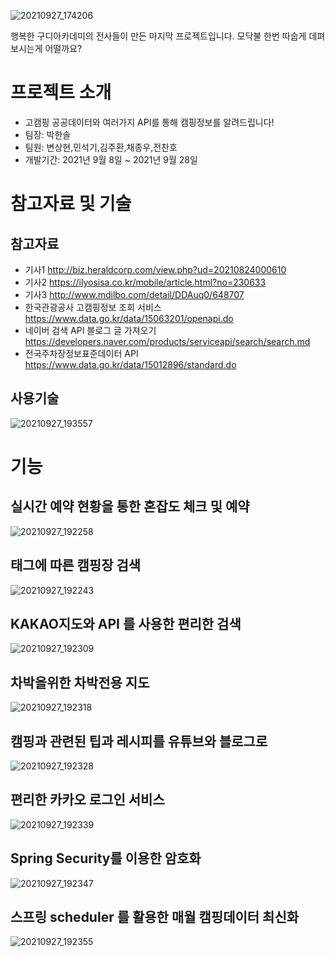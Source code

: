 ![20210927_174206](https://user-images.githubusercontent.com/76519060/134874639-324569c7-3dd6-489e-b864-cc5eea6fc2c8.png)

행복한 구디아카데미의 전사들이 만든 마지막 프로젝트입니다. 
모닥불 한번 따숩게 데펴보시는게 어떨까요?

# 프로젝트 소개
- 고캠핑 공공데이터와 여러가지 API를 통해 캠핑정보를 알려드립니다!
- 팀장: 박한솔
- 팀원: 변상현,민석기,김주환,채종우,전찬호
- 개발기간: 2021년 9월 8일 ~ 2021년 9월 28일

# 참고자료 및 기술
## 참고자료
- 기사1 http://biz.heraldcorp.com/view.php?ud=20210824000610
- 기사2 https://ilyosisa.co.kr/mobile/article.html?no=230633
- 기사3 http://www.mdilbo.com/detail/DDAuq0/648707
- 한국관광공사 고캠핑정보 조회 서비스 https://www.data.go.kr/data/15063201/openapi.do
- 네이버 검색 API 블로그 글 가져오기 https://developers.naver.com/products/serviceapi/search/search.md
- 전국주차장정보표준데이터 API https://www.data.go.kr/data/15012896/standard.do
## 사용기술
![20210927_193557](https://user-images.githubusercontent.com/76519060/134892964-49c67eef-123a-4b64-b152-f232228e03b5.png)
# 기능

## 실시간 예약 현황을 통한 혼잡도 체크 및 예약
![20210927_192258](https://user-images.githubusercontent.com/76519060/134891331-0cb7faab-8c42-4228-8870-4542efda589e.png)
## 태그에 따른 캠핑장 검색
![20210927_192243](https://user-images.githubusercontent.com/76519060/134891383-208a24ca-a6ab-4623-ba9f-5be963778c61.png)
## KAKAO지도와 API 를 사용한 편리한 검색
![20210927_192309](https://user-images.githubusercontent.com/76519060/134891425-5a6c01d5-fc8d-44ff-9e76-8570b5754146.png)
## 차박을위한 차박전용 지도
![20210927_192318](https://user-images.githubusercontent.com/76519060/134891476-78265da9-2b67-4aec-a5da-905d50bcb7f1.png)
## 캠핑과 관련된 팁과 레시피를 유튜브와 블로그로
![20210927_192328](https://user-images.githubusercontent.com/76519060/134891501-1635f5e0-2f8d-4755-9087-03d42ea5dd39.png)
## 편리한 카카오 로그인 서비스
![20210927_192339](https://user-images.githubusercontent.com/76519060/134891536-63f4f926-62ce-496c-bee4-f8f9adfb270f.png)
## Spring Security를 이용한 암호화
![20210927_192347](https://user-images.githubusercontent.com/76519060/134891565-1264d0d8-1e16-4b15-93c6-c8793bf47d9c.png)
## 스프링 scheduler 를 활용한 매월 캠핑데이터 최신화
![20210927_192355](https://user-images.githubusercontent.com/76519060/134891604-65d1d274-cdb3-4cbb-bc08-5e2b4a0d3bb3.png)
